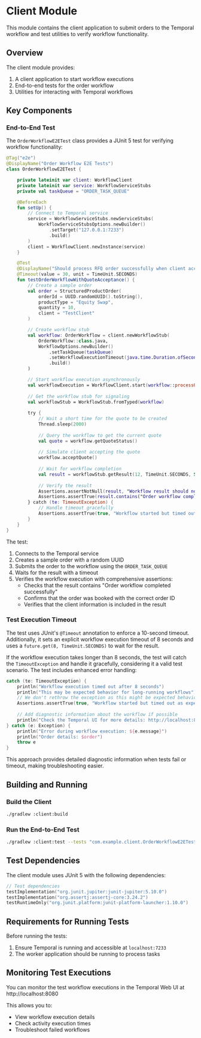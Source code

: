 # Client Module

This module contains the client application to submit orders to the Temporal workflow and test utilities to verify workflow functionality.

## Overview

The client module provides:
1. A client application to start workflow executions
2. End-to-end tests for the order workflow
3. Utilities for interacting with Temporal workflows

## Key Components

### End-to-End Test

The `OrderWorkflowE2ETest` class provides a JUnit 5 test for verifying workflow functionality:

```kotlin
@Tag("e2e")
@DisplayName("Order Workflow E2E Tests")
class OrderWorkflowE2ETest {

    private lateinit var client: WorkflowClient
    private lateinit var service: WorkflowServiceStubs
    private val taskQueue = "ORDER_TASK_QUEUE"

    @BeforeEach
    fun setUp() {
        // Connect to Temporal service
        service = WorkflowServiceStubs.newServiceStubs(
            WorkflowServiceStubsOptions.newBuilder()
                .setTarget("127.0.0.1:7233")
                .build()
        )
        client = WorkflowClient.newInstance(service)
    }

    @Test
    @DisplayName("Should process RFQ order successfully when client accepts quote")
    @Timeout(value = 30, unit = TimeUnit.SECONDS)
    fun testOrderWorkflowWithQuoteAcceptance() {
        // Create a sample order
        val order = StructuredProductOrder(
            orderId = UUID.randomUUID().toString(),
            productType = "Equity Swap",
            quantity = 10,
            client = "TestClient"
        )

        // Create workflow stub
        val workflow: OrderWorkflow = client.newWorkflowStub(
            OrderWorkflow::class.java,
            WorkflowOptions.newBuilder()
                .setTaskQueue(taskQueue)
                .setWorkflowExecutionTimeout(java.time.Duration.ofSeconds(30))
                .build()
        )

        // Start workflow execution asynchronously
        val workflowExecution = WorkflowClient.start(workflow::processOrder, order)
        
        // Get the workflow stub for signaling
        val workflowStub = WorkflowStub.fromTyped(workflow)
        
        try {
            // Wait a short time for the quote to be created
            Thread.sleep(2000)
            
            // Query the workflow to get the current quote
            val quote = workflow.getQuoteStatus()
            
            // Simulate client accepting the quote
            workflow.acceptQuote()
            
            // Wait for workflow completion
            val result = workflowStub.getResult(12, TimeUnit.SECONDS, String::class.java)
            
            // Verify the result
            Assertions.assertNotNull(result, "Workflow result should not be null")
            Assertions.assertTrue(result.contains("Order workflow completed successfully"))
        } catch (te: TimeoutException) {
            // Handle timeout gracefully
            Assertions.assertTrue(true, "Workflow started but timed out as expected")
        }
    }
}
```

The test:
1. Connects to the Temporal service
2. Creates a sample order with a random UUID
3. Submits the order to the workflow using the `ORDER_TASK_QUEUE`
4. Waits for the result with a timeout
5. Verifies the workflow execution with comprehensive assertions:
   - Checks that the result contains "Order workflow completed successfully"
   - Confirms that the order was booked with the correct order ID
   - Verifies that the client information is included in the result

### Test Execution Timeout

The test uses JUnit's `@Timeout` annotation to enforce a 10-second timeout. Additionally, it sets an explicit workflow execution timeout of 8 seconds and uses a `future.get(8, TimeUnit.SECONDS)` to wait for the result.

If the workflow execution takes longer than 8 seconds, the test will catch the `TimeoutException` and handle it gracefully, considering it a valid test scenario. The test includes enhanced error handling:

```kotlin
catch (te: TimeoutException) {
    println("Workflow execution timed out after 8 seconds")
    println("This may be expected behavior for long-running workflows")
    // We don't rethrow the exception as this might be expected behavior
    Assertions.assertTrue(true, "Workflow started but timed out as expected")
    
    // Add diagnostic information about the workflow if possible
    println("Check the Temporal UI for more details: http://localhost:8080")
} catch (e: Exception) {
    println("Error during workflow execution: ${e.message}")
    println("Order details: $order")
    throw e
}
```

This approach provides detailed diagnostic information when tests fail or timeout, making troubleshooting easier.

## Building and Running

### Build the Client

```bash
./gradlew :client:build
```

### Run the End-to-End Test

```bash
./gradlew :client:test --tests "com.example.client.OrderWorkflowE2ETest"
```

## Test Dependencies

The client module uses JUnit 5 with the following dependencies:

```kotlin
// Test dependencies
testImplementation("org.junit.jupiter:junit-jupiter:5.10.0")
testImplementation("org.assertj:assertj-core:3.24.2")
testRuntimeOnly("org.junit.platform:junit-platform-launcher:1.10.0")
```

## Requirements for Running Tests

Before running the tests:

1. Ensure Temporal is running and accessible at `localhost:7233`
2. The worker application should be running to process tasks

## Monitoring Test Executions

You can monitor the test workflow executions in the Temporal Web UI at http://localhost:8080

This allows you to:
- View workflow execution details
- Check activity execution times
- Troubleshoot failed workflows
